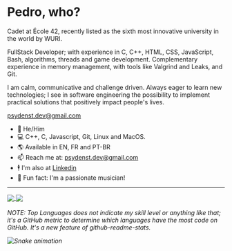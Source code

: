 # Pedro, who?

Cadet at École 42, recently listed as the sixth most innovative university in the world by WURI.

FullStack Developer; with experience in C, C++, HTML, CSS, JavaScript, Bash, algorithms, threads and game development. Complementary experience in memory management, with tools like Valgrind and Leaks, and Git. 

I am calm, communicative and challenge driven. Always eager to learn new technologies; I see in software engineering the possibility to implement practical solutions that positively impact people's lives.

psydenst.dev@gmail.com

*  🧔   He/Him
*  💻   C++, C, Javascript, Git, Linux and MacOS. 
*  🌎   Available in EN, FR and PT-BR
*  📫   Reach me at: psydenst.dev@gmail.com
*  🕴   I'm also at [Linkedin](https://www.linkedin.com/in/pedro-sydenstricker-alvares-6182a414b/)
*  🎵   Fun fact: I'm a passionate musician!
---
<a href="https://github.com/psydenst/github-readme-stats">
  <img align="center" src="https://github-readme-stats.vercel.app/api?username=psydenst&show_icons=true&theme=dracula" />
</a>
<a href="https://github.com/psydenst/github-readme-stats">
  <img align="center" src="https://github-readme-stats.vercel.app/api/top-langs/?username=psydenst&show_icons=true&theme=dracula" />
</a>
<br> <br/>
<i>NOTE: Top Languages does not indicate my skill level or anything like that; it's a GitHub metric to determine which languages have the most code on GitHub. It's a new feature of github-readme-stats.<i/>

  ![Snake animation](https://github.com/psydenst/psydenst/blob/output/github-contribution-grid-snake.svg)
